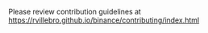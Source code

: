 Please review contribution guidelines at https://rvillebro.github.io/binance/contributing/index.html
